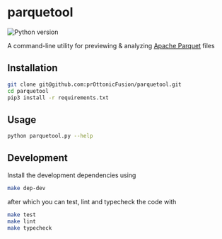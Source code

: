 # parquetool
![Python version](https://img.shields.io/badge/python-v3.10+-blue)


A command-line utility for previewing & analyzing [Apache Parquet](https://parquet.apache.org/) files

## Installation 
```sh
git clone git@github.com:prOttonicFusion/parquetool.git
cd parquetool
pip3 install -r requirements.txt
```

## Usage

```sh
python parquetool.py --help
```

## Development

Install the development dependencies using
```sh
make dep-dev
```
after which you can test, lint and typecheck the code with
```sh
make test
make lint
make typecheck
```